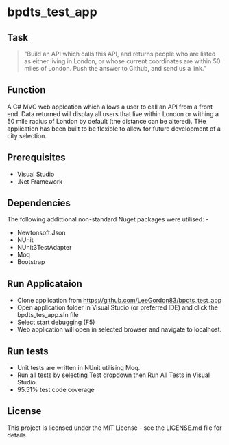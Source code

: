 # bpdts_test_app
## Task
>"Build an API which calls this API, and returns people who are listed as either living in London, or whose current coordinates are within 50 miles of London. Push the answer to Github, and send us a link."

## Function
A C# MVC web applcation which allows a user to call an API from a front end. Data returned will display all users that live within London or withing a 50 mile radius of London by default (the distance can be altered). THe application has been built to be flexible to allow for future development of a city selection.

## Prerequisites
- Visual Studio
- .Net Framework

## Dependencies
The following addittional non-standard Nuget packages were utilised: - <br/>
- Newtonsoft.Json
- NUnit
- NUnit3TestAdapter
- Moq
- Bootstrap

## Run Applicataion
- Clone application from https://github.com/LeeGordon83/bpdts_test_app
- Open application folder in Visual Studio (or preferred IDE) and click the bpdts_tes_app.sln file
- Select start debugging (F5)
- Web application will open in selected browser and navigate to localhost.

## Run tests
- Unit tests are written in NUnit utilising Moq.
- Run all tests by selecting Test dropdown then Run All Tests in Visual Studio.
- 95.51% test code coverage

## License
This project is licensed under the MIT License - see the LICENSE.md file for details.

